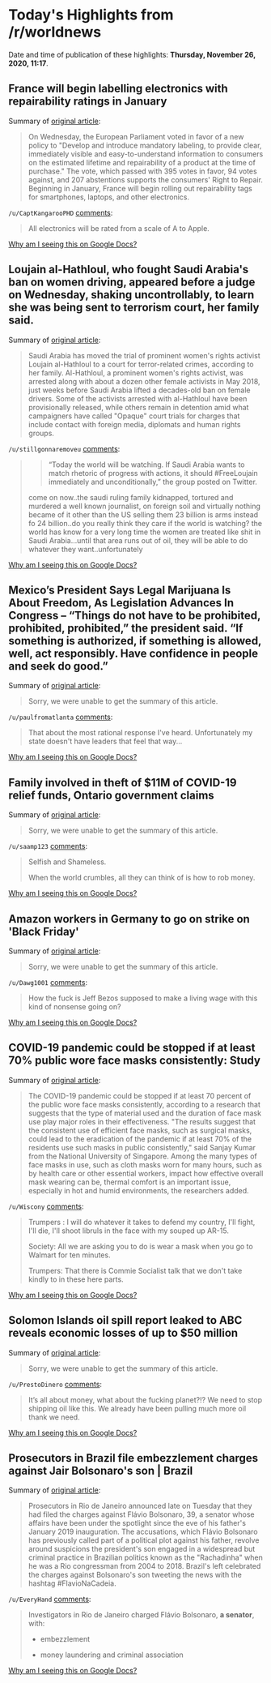 # Today's Highlights from /r/worldnews

Date and time of publication of these highlights: **Thursday, November 26, 2020, 11:17**.

## France will begin labelling electronics with repairability ratings in January

Summary of [original article](https://www.gsmarena.com/france_will_begin_labeling_electronics_with_repairability_ratings_in_january-news-46452.php):

> On Wednesday, the European Parliament voted in favor of a new policy to "Develop and introduce mandatory labeling, to provide clear, immediately visible and easy-to-understand information to consumers on the estimated lifetime and repairability of a product at the time of purchase." The vote, which passed with 395 votes in favor, 94 votes against, and 207 abstentions supports the consumers' Right to Repair. Beginning in January, France will begin rolling out repairability tags for smartphones, laptops, and other electronics.

`/u/CaptKangarooPHD` [comments](https://www.reddit.com/r/worldnews/comments/k1bn5x/france_will_begin_labelling_electronics_with/):

> All electronics will be rated from a scale of A to Apple.

[Why am I seeing this on Google Docs?](https://docs.google.com/document/d/1Dc6We63vOXIZsc0op-Bt4abqkYjXzOigalQqFxmvvbM/edit?usp=sharing)

## Loujain al-Hathloul, who fought Saudi Arabia's ban on women driving, appeared before a judge on Wednesday, shaking uncontrollably, to learn she was being sent to terrorism court, her family said.

Summary of [original article](https://www.aljazeera.com/news/2020/11/25/saudi-activists-trial-transferred-to-terrorism-court-family):

> Saudi Arabia has moved the trial of prominent women's rights activist Loujain al-Hathloul to a court for terror-related crimes, according to her family. Al-Hathloul, a prominent women's rights activist, was arrested along with about a dozen other female activists in May 2018, just weeks before Saudi Arabia lifted a decades-old ban on female drivers. Some of the activists arrested with al-Hathloul have been provisionally released, while others remain in detention amid what campaigners have called "Opaque" court trials for charges that include contact with foreign media, diplomats and human rights groups.

`/u/stillgonnaremoveu` [comments](https://www.reddit.com/r/worldnews/comments/k1b4c4/loujain_alhathloul_who_fought_saudi_arabias_ban/):

> >“Today the world will be watching. If Saudi Arabia wants to match rhetoric of progress with actions, it should #FreeLoujain immediately and unconditionally,” the group posted on Twitter.
> 
> come on now..the saudi ruling family kidnapped, tortured and murdered a well known journalist, on foreign soil and virtually nothing became of it other than the US selling them 23 billion is arms instead fo 24 billion..do you really think they care if the world is watching? the world has know for a very long time the women are treated like shit in Saudi Arabia...until that area runs out of oil, they will be able to do whatever they want..unfortunately

[Why am I seeing this on Google Docs?](https://docs.google.com/document/d/1Dc6We63vOXIZsc0op-Bt4abqkYjXzOigalQqFxmvvbM/edit?usp=sharing)

## Mexico’s President Says Legal Marijuana Is About Freedom, As Legislation Advances In Congress – “Things do not have to be prohibited, prohibited, prohibited,” the president said. “If something is authorized, if something is allowed, well, act responsibly. Have confidence in people and seek do good.”

Summary of [original article](https://www.marijuanamoment.net/mexicos-senate-passed-marijuana-legalization-bill-moves-to-chamber-of-deputies/):

> Sorry, we were unable to get the summary of this article.

`/u/paulfromatlanta` [comments](https://www.reddit.com/r/worldnews/comments/k1hf62/mexicos_president_says_legal_marijuana_is_about/):

> That about the most rational response I've heard.  Unfortunately my state doesn't have leaders that feel that way...

[Why am I seeing this on Google Docs?](https://docs.google.com/document/d/1Dc6We63vOXIZsc0op-Bt4abqkYjXzOigalQqFxmvvbM/edit?usp=sharing)

## Family involved in theft of $11M of COVID-19 relief funds, Ontario government claims

Summary of [original article](https://www.thestar.com/politics/provincial/2020/11/25/family-stole-11m-of-covid-19-relief-funds-in-massive-fraud-ontario-government-claims.html/):

> Sorry, we were unable to get the summary of this article.

`/u/saamp123` [comments](https://www.reddit.com/r/worldnews/comments/k1h1xz/family_involved_in_theft_of_11m_of_covid19_relief/):

> Selfish and Shameless. 
> 
> When the world crumbles, all they can think of is how to rob money.

[Why am I seeing this on Google Docs?](https://docs.google.com/document/d/1Dc6We63vOXIZsc0op-Bt4abqkYjXzOigalQqFxmvvbM/edit?usp=sharing)

## Amazon workers in Germany to go on strike on 'Black Friday'

Summary of [original article](https://www.reuters.com/article/us-amazon-com-blackfriday-germany/amazon-workers-in-germany-to-go-on-strike-on-black-friday-idUSKBN2853B9):

> Sorry, we were unable to get the summary of this article.

`/u/Dawg1001` [comments](https://www.reddit.com/r/worldnews/comments/k12rw2/amazon_workers_in_germany_to_go_on_strike_on/):

> How the fuck is Jeff Bezos supposed to make a living wage with this kind of nonsense going on?

[Why am I seeing this on Google Docs?](https://docs.google.com/document/d/1Dc6We63vOXIZsc0op-Bt4abqkYjXzOigalQqFxmvvbM/edit?usp=sharing)

## COVID-19 pandemic could be stopped if at least 70% public wore face masks consistently: Study

Summary of [original article](https://thenewsspan.in/covid-19-pandemic-could-be-stopped-if-at-least-70-public-wore-face-masks-consistently-study/):

> The COVID-19 pandemic could be stopped if at least 70 percent of the public wore face masks consistently, according to a research that suggests that the type of material used and the duration of face mask use play major roles in their effectiveness. "The results suggest that the consistent use of efficient face masks, such as surgical masks, could lead to the eradication of the pandemic if at least 70% of the residents use such masks in public consistently," said Sanjay Kumar from the National University of Singapore. Among the many types of face masks in use, such as cloth masks worn for many hours, such as by health care or other essential workers, impact how effective overall mask wearing can be, thermal comfort is an important issue, especially in hot and humid environments, the researchers added.

`/u/Wiscony` [comments](https://www.reddit.com/r/worldnews/comments/k1hm34/covid19_pandemic_could_be_stopped_if_at_least_70/):

> Trumpers : I will do whatever it takes to defend my country, I'll fight, I'll die, I'll shoot libruls in the face with my souped up AR-15.
> 
> Society: All we are asking you to do is wear a mask when you go to Walmart for ten minutes.
> 
> Trumpers: That there is Commie Socialist talk that we don't take kindly to in these here parts.

[Why am I seeing this on Google Docs?](https://docs.google.com/document/d/1Dc6We63vOXIZsc0op-Bt4abqkYjXzOigalQqFxmvvbM/edit?usp=sharing)

## Solomon Islands oil spill report leaked to ABC reveals economic losses of up to $50 million

Summary of [original article](https://www.abc.net.au/news/2020-11-26/solomon-islands-leaked-report-on-oil-spill-damage/12923050):

> Sorry, we were unable to get the summary of this article.

`/u/PrestoDinero` [comments](https://www.reddit.com/r/worldnews/comments/k1e697/solomon_islands_oil_spill_report_leaked_to_abc/):

> It’s all about money, what about the fucking planet?!? We need to stop shipping oil like this. We already have been pulling much more oil thank we need.

[Why am I seeing this on Google Docs?](https://docs.google.com/document/d/1Dc6We63vOXIZsc0op-Bt4abqkYjXzOigalQqFxmvvbM/edit?usp=sharing)

## Prosecutors in Brazil file embezzlement charges against Jair Bolsonaro's son | Brazil

Summary of [original article](https://www.theguardian.com/world/2020/nov/04/brazil-president-jair-bolsonaros-son-flavio-accused-of-embezzlement):

> Prosecutors in Rio de Janeiro announced late on Tuesday that they had filed the charges against Flávio Bolsonaro, 39, a senator whose affairs have been under the spotlight since the eve of his father's January 2019 inauguration. The accusations, which Flávio Bolsonaro has previously called part of a political plot against his father, revolve around suspicions the president's son engaged in a widespread but criminal practice in Brazilian politics known as the "Rachadinha" when he was a Rio congressman from 2004 to 2018. Brazil's left celebrated the charges against Bolsonaro's son tweeting the news with the hashtag #FlavioNaCadeia.

`/u/EveryHand` [comments](https://www.reddit.com/r/worldnews/comments/k1eelr/prosecutors_in_brazil_file_embezzlement_charges/):

> Investigators in Rio de Janeiro charged Flávio Bolsonaro, **a senator**, with:
> 
> * embezzlement
> 
> * money laundering and criminal association

[Why am I seeing this on Google Docs?](https://docs.google.com/document/d/1Dc6We63vOXIZsc0op-Bt4abqkYjXzOigalQqFxmvvbM/edit?usp=sharing)

